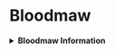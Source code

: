 # Bloodmaw
<details>
<summary><strong>Bloodmaw Information</strong></summary>
The Bloodmaw is a large, formidable mammalian wyvern, adapted to dominate the forested regions of Arathia. With its blend of flight capabilities and powerful physical attributes, it poses a significant threat to any who dare enter its territory.

***

**Appearance:**

* **Size:** The Bloodmaw is a large, mammalian wyvern, standing approximately 10 feet tall at the shoulder.
* **Build:** It has a powerful, muscular build with thick limbs and a broad chest.
* **Fur:** Covered in coarse, orange fur with tabby-like stripes. The fur often appears matted and stained with the blood of its prey. This distinctive fur pattern provides camouflage in the dappled light of the forest.
* **Head:** The head is similar to a modern cat, with the exception of multiple jagged ridges: two above each eye and one running along the nose. These ridges are used for ramming the head against opponents to inflict bleeding wounds.
* **Eyes:** Its eyes are small but fierce, glowing with an unsettling, predatory intelligence. They are adapted to low-light conditions, giving the Bloodmaw excellent night vision.
* **Claws and Teeth:** It has long, sharp claws and razor-sharp teeth designed to rip through flesh and cause maximum damage. The claws are retractable, similar to those of a cat, allowing for both effective hunting and climbing. The long saber teeth, while sharp and capable of killing smaller prey, are too fragile against larger opponents unless striking a vital area.
* **Wings:** Large and leathery, the wings have a unique structure. The wing finger is the last digit on the paw, while the other digits include three fingers with long retractable claws and a dewclaw for grasping, similar to a bird's anisodactyl foot. Running along each wing finger are two rows of sharp bone projections used for ramming and causing opponents to bleed. Underneath the wings is a retractable membrane that extends from the tip of the wing finger to the end of the tail. This membrane allows for soaring thermals and powered flight. While walking, the membrane retracts and folds against the body, unnoticeable until the creature prepares for flight. Before taking flight, muscles relax, and the membrane fully stretches out, forming a "kite" structure from the wing finger to the end of the tail.
* **Tail:** The tail is long and flat, aiding in balance and maneuverability during flight and combat.
* **Rear Legs:** The rear legs have been heavily modified from their original cat ancestors. The feet are zygodactyl, like an owl, with two toes facing forward and two backward. These powerful legs are used for delivering killing blows to small prey by striking from above with crushing force.

***

**Behavior and Abilities:**

* **Aggressive:** The Bloodmaw is highly aggressive and territorial, attacking anything that enters its domain.
* **Powerful Attacks:** Its attacks are devastating, capable of killing the player in one hit if they are using the first set of armor available in the game. It utilizes a combination of bites, claw slashes, wing strikes, and head rams.
* **Causes Bleeding:** The Bloodmaw's claws, teeth, and bone projections are serrated, causing the player to bleed when struck. This bleeding effect causes continuous health loss over time until the player can heal, adding an extra layer of danger to encounters.
* **Roar:** It has a powerful roar that can momentarily stun the player, leaving them vulnerable to follow-up attacks. The roar also serves to intimidate other creatures and establish dominance.
* **Flight:** The Bloodmaw can take to the skies, using its powerful wings to swoop down on the player or escape to a higher vantage point. It can quickly traverse its territory, making it a constant threat in its domain.
* **Stealth and Ambush:** Despite its size, the Bloodmaw can move silently and use its dark coloration to blend into the forest, ambushing prey with deadly efficiency.

***

**Ancestry:**

* **Origins:** The Bloodmaw's ancestors were felis felis, the common house cat. Millions of years of evolution have transformed it into a super predator, making it the apex of its forest environment. Its evolutionary adaptations include the development of wings and increased size and strength.

**Evolutionary History of the Bloodmaw:**

* **Introduction of Ancestors:** 
  The earliest ancestors of the Bloodmaw were domestic cats (Felis catus) intentionally introduced to Arathia during humanity's initial colonization attempts. These cats were meant to control rodent populations and other small pests. However, the unforeseen presence of native fauna and the unique environmental conditions of Arathia initiated a series of evolutionary pressures that dramatically altered the cats over millions of years.
* **Initial Adaptations:**
  Upon their arrival, domestic cats faced a new array of prey and predators. To survive, they began to adapt to the dense forests and the challenges posed by the local ecosystem. Early adaptations included enhanced night vision for hunting in low-light conditions and stronger, more muscular builds to tackle larger prey.
* **Development of Flight:**
  As the cats evolved, some began to exploit new niches. The development of wing-like structures provided a significant advantage. Initially, these were simple skin flaps that allowed for gliding from tree to tree. Over time, these flaps became more pronounced, developing into fully functional wings capable of powered flight. This adaptation allowed the ancestors of the Bloodmaw to escape ground-based predators and hunt from above.
* **Increased Size and Strength:**
  The need to compete with larger native predators drove the cats to grow in size and strength. Natural selection favored those individuals who were larger and more powerful, capable of taking down bigger prey and defending themselves from threats. This led to a gradual increase in overall body size and muscle mass.
* **Development of Defensive Features:**
  The harsh environment of Arathia also encouraged the development of defensive features. The jagged ridges above the eyes and along the nose evolved as a means of inflicting additional damage during head-butting confrontations. Similarly, the sharp bone projections along the wing fingers provided an additional weapon for both hunting and self-defense.
* **Enhanced Hunting Techniques:**
  The evolution of zygodactyl feet in the rear legs allowed the Bloodmaw to deliver powerful killing blows from above, similar to how birds of prey hunt. This adaptation made them highly effective predators, capable of striking with precision and force. Their retractable claws and saber teeth were honed to perfection, allowing for both slashing attacks and powerful bites.
* **Behavioral Adaptations:**
  Over time, the Bloodmaw developed highly aggressive and territorial behaviors. These traits were advantageous in securing and defending prime hunting grounds. Their powerful roar, capable of stunning prey and rivals alike, became a key aspect of their hunting strategy. Stealth and ambush tactics also played a crucial role, with their fur pattern providing excellent camouflage in the forested environment.
* **Modern Bloodmaw:**
  Today, the Bloodmaw stands as the apex predator of its forest environment. Its blend of size, strength, flight capabilities, and aggressive behaviors make it a formidable threat to any creature within its territory. The evolutionary journey from domestic cat to Bloodmaw highlights the profound impact of environmental pressures and natural selection in shaping the species into the super predator it is today.

***

**Habitat:**

* **Territory:** The Bloodmaw roams a wide territory in a forested region, often near the player's settlement, which is why it poses a significant threat. Its territory is marked by signs of its presence, such as claw marks on trees and the remains of its prey.
* **Lair:** Its lair is a cave hidden deep within the forest, filled with the remains of its prey. The lair is a gruesome testament to its hunting prowess and serves as a secure resting place. The Bloodmaw's presence alone deters most creatures from entering.

***

**Interaction with the Player:**

* **Initial Encounter:** The player encounters the Bloodmaw during a routine quest to gather essential resources. The monster's presence makes gathering these resources extremely dangerous, forcing the player to prioritize stealth and caution.
* **Strategic Avoidance:** Initially, the player cannot effectively fight the Bloodmaw with their current gear and must focus on avoiding it while trying to complete their quest. This involves using the environment to hide and distract the creature.

***

**Challenges:**

* **High Damage:** The Bloodmaw can kill the player in one hit if they are not properly equipped or prepared. This makes careful planning and strategy essential for survival.
* **Bleeding Effect:** The bleeding effect caused by its attacks requires the player to carry and use healing items to stop the continuous health loss, adding a resource management aspect to the encounter.
* **Environmental Awareness:** Navigating the dense forest and rough terrain while avoiding the Bloodmaw adds to the difficulty of the encounter. The player must be aware of their surroundings and use them to their advantage.

***

**Strategies for Overcoming:**

* **Avoidance and Stealth:** The player must use stealth and careful planning to avoid the Bloodmaw during their initial encounters. This includes using foliage for cover and moving quietly to avoid detection.
* **Resource Gathering:** Players need to gather better resources and craft improved gear to stand a chance against the Bloodmaw. This involves exploring the forest and collecting materials for stronger weapons and armor.
* **Learning Patterns:** Observing the Bloodmaw's attack patterns and behavior can provide the player with crucial information on how to avoid and eventually defeat it. This includes noting its movement routes and attack sequences.
* **Upgraded Gear:** As the player progresses and upgrades their gear, they will be better equipped to take on the Bloodmaw. This includes crafting armor that can withstand its powerful attacks and weapons that can inflict significant damage.
* **Support from Other Species:** In forest regions, the Corvath may help by distracting the Bloodmaw, providing buffs to the player, or using stolen items to inflict damage on the monster. Forming alliances and using the environment to their advantage will be key to overcoming this formidable foe.

***

**Taxonomic Tree for the Bloodmaw**

* **Kingdom:** Animalia
  * **Diagnostic Feature:** Multicellular, eukaryotic organisms
  * **Additional Feature:** Heterotrophic, primarily through ingestion
* **Phylum:** Chordata
  * **Diagnostic Feature:** Possesses a notochord at some stage of development
  * **Additional Feature:** Dorsal nerve cord, pharyngeal slits, and post-anal tail
* **Class:** Mammalia
  * **Diagnostic Feature:** Mammary glands, hair or fur, three middle ear bones
  * **Additional Feature:** Endothermic (warm-blooded), live births (except monotremes)
* **Order:** Carnivora
  * **Diagnostic Feature:** Specialized teeth and claws for capturing and eating other animals
  * **Additional Feature:** Predatory behavior, keen sense of smell
* **Family:** Dracofelidae
  * **Diagnostic Feature:** Wyvern-like wings on the arms, large and powerful build, predatory behavior
* **Genus:** Dracofelis
  * **Diagnostic Feature:** Large mammalian wyvern, powerful and aggressive with a muscular build
* **Species:** Dracofelis sanguinem
  * **Common Name:** Bloodmaw
  * **Size:** Approximately 10 feet tall
  * **Habitat:** Forested regions, with a lair in a cave hidden deep within the forest
  * **Behavior:** Highly aggressive, territorial, and powerful
  * **Abilities:** Causes bleeding with attacks, powerful roar that stuns, capable of flight, devastating attacks
</details>
